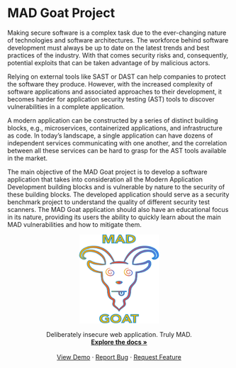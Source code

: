 # MAD Goat Project

Making secure software is a complex task due to the ever-changing nature of technologies and software architectures. The
workforce behind software development must always be up to date on the latest trends and best practices of the industry.
With that comes security risks and, consequently, potential exploits that can be taken advantage of by malicious actors.

Relying on external tools like SAST or DAST can help companies to protect the software they produce. However, with the
increased complexity of software applications and associated approaches to their development, it becomes harder for
application security testing (AST) tools to discover vulnerabilities in a complete application.

A modern application can be constructed by a series of distinct building blocks, e.g., microservices, containerized
applications, and infrastructure as code. In today’s landscape, a single application can have dozens of independent
services communicating with one another, and the correlation between all these services can be hard to grasp for the AST
tools available in the market.

The main objective of the MAD Goat project is to develop a software application that takes into consideration all the
Modern Application Development building blocks and is vulnerable by nature to the security of these building blocks. The
developed application should serve as a security benchmark project to understand the quality of different security test
scanners. The MAD Goat application should also have an educational focus in its nature, providing its users the ability
to quickly learn about the main MAD vulnerabilities and how to mitigate them.

<div align="center">
  <a href="https://github.com/MAD-Goat-Project/mad-web-app">
    <img src="mad-goat.png" alt="Logo" width="180" height="200">
  </a>

  <p align="center">
    Deliberately insecure web application. Truly MAD.
    <br />
    <a href="https://github.com/MAD-Goat-Project/mad-web-app"><strong>Explore the docs »</strong></a>
    <br />
    <br />
    <a href="https://github.com/MAD-Goat-Project/mad-web-app">View Demo</a>
    ·
    <a href="https://github.com/MAD-Goat-Project/mad-web-app">Report Bug</a>
    ·
    <a href="https://github.com/MAD-Goat-Project/mad-web-app">Request Feature</a>
  </p>
</div>
